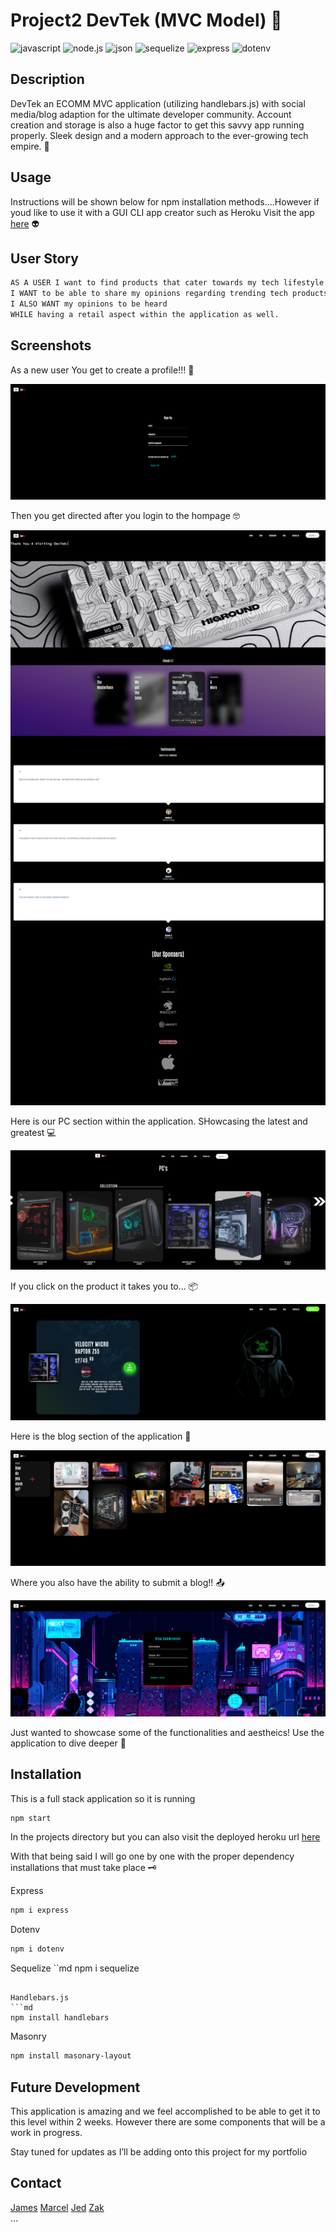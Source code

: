 # Project2 DevTek (MVC Model) :space_invader:


![javascript](https://img.shields.io/badge/Javascript-yellow)
![node.js](https://img.shields.io/badge/-node.js-green)
![json](https://img.shields.io/badge/-json-orange)
![sequelize](https://img.shields.io/badge/Sequelize-blue)
![express](https://img.shields.io/badge/express-orange)
![dotenv](https://img.shields.io/badge/dotenv-green)

## Description 
DevTek an ECOMM MVC application (utilizing handlebars.js) with social media/blog adaption for the ultimate developer community. Account creation and storage is also a huge factor to get this savvy app running properly. Sleek design and a modern approach to the ever-growing tech empire. :robot:

## Usage 
Instructions will be shown below for npm installation methods....However if youd like to use it with a GUI CLI app creator such as Heroku 
Visit the app [here](https://agile-sea-60043.herokuapp.com) :alien:

## User Story 
```md 
AS A USER I want to find products that cater towards my tech lifestyle and career 
I WANT to be able to share my opinions regarding trending tech products with other people
I ALSO WANT my opinions to be heard 
WHILE having a retail aspect within the application as well.
```

## Screenshots
As a new user You get to create a profile!!! :dizzy:

![signup page](./public/images/signupscreenshot.png)

Then you get directed after you login to the hompage :nerd_face:

![homepage](./public/images/homepagescreenshot.png)

Here is our PC section within the application. SHowcasing the latest and greatest :computer:

![pc page](./public/images/pcscreenshot.png)

If you click on the product it takes you to... :package:

![product](./public/images/productscreenshot.png)

Here is the blog section of the application :envelope_with_arrow:

![blog](./public/images/blogscreenshot.png)

Where you also have the ability to submit a blog!! :outbox_tray:

![blogsubmit](./public/images/blogsubmitscreenshot.png)

Just wanted to showcase some of the functionalities and aestheics! Use the application to dive deeper :test_tube:



## Installation 
This is a full stack application so it is running 

```md
npm start
```
In the projects directory but you can also visit the deployed heroku url [here](https://agile-sea-60043.herokuapp.com)


With that being said I will go one by one with the proper dependency installations that must take place :old_key:

Express 
```md
npm i express
```

Dotenv
```md
npm i dotenv
```

Sequelize
``md
npm i sequelize
```

Handlebars.js
```md
npm install handlebars
```
Masonry 
```md
npm install masonary-layout 
```

## Future Development 
This application is amazing and we feel accomplished to be able to get it to this level within 2 weeks. However there are some components that will be a work in progress. 

Stay tuned for updates as I’ll be adding onto this project for my portfolio 



## Contact
[James](mailto:jamesthomaspatmore7@gmail.com)
[Marcel](mailto:marcelbachelier232@gmail.com)
[Jed](mailto:schuylertjed@gmail.com)
[Zak](mailto:Taylorzak@hotmail.com)
</br>
…


